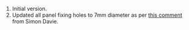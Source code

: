 1. Initial version.
2. Updated all panel fixing holes to 7mm diameter as per [this comment](https://discord.com/channels/582187371529764864/1223286652949106748/1238424041191379037) from Simon Davie.